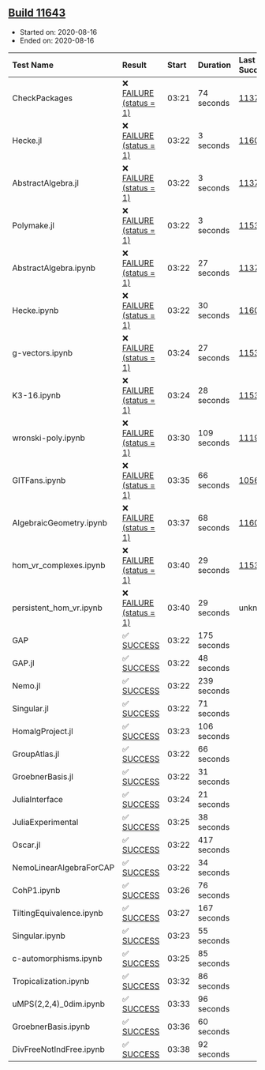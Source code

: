 ## [Build 11643](https://oscarci.mathematik.uni-kl.de/job/oscar/11643/)

* Started on: 2020-08-16
* Ended on: 2020-08-16

| Test Name    | Result | Start | Duration | Last Success | First Failure |
|:-------------|:-------|:------|:---------|:-------------|:--------------|
| CheckPackages | ❌ [FAILURE (status = 1)](https://oscarci.mathematik.uni-kl.de/job/oscar/11643/artifact/logs/build-11643/CheckPackages.log) | 03:21 | 74 seconds | [11376](https://oscarci.mathematik.uni-kl.de/job/oscar/11376/) | [11377](https://oscarci.mathematik.uni-kl.de/job/oscar/11377/) |
| Hecke.jl | ❌ [FAILURE (status = 1)](https://oscarci.mathematik.uni-kl.de/job/oscar/11643/artifact/logs/build-11643/Hecke.jl.log) | 03:22 | 3 seconds | [11602](https://oscarci.mathematik.uni-kl.de/job/oscar/11602/) | [11603](https://oscarci.mathematik.uni-kl.de/job/oscar/11603/) |
| AbstractAlgebra.jl | ❌ [FAILURE (status = 1)](https://oscarci.mathematik.uni-kl.de/job/oscar/11643/artifact/logs/build-11643/AbstractAlgebra.jl.log) | 03:22 | 3 seconds | [11376](https://oscarci.mathematik.uni-kl.de/job/oscar/11376/) | [11377](https://oscarci.mathematik.uni-kl.de/job/oscar/11377/) |
| Polymake.jl | ❌ [FAILURE (status = 1)](https://oscarci.mathematik.uni-kl.de/job/oscar/11643/artifact/logs/build-11643/Polymake.jl.log) | 03:22 | 3 seconds | [11532](https://oscarci.mathematik.uni-kl.de/job/oscar/11532/) | [11533](https://oscarci.mathematik.uni-kl.de/job/oscar/11533/) |
| AbstractAlgebra.ipynb | ❌ [FAILURE (status = 1)](https://oscarci.mathematik.uni-kl.de/job/oscar/11643/artifact/logs/build-11643/AbstractAlgebra.ipynb.log) | 03:22 | 27 seconds | [11376](https://oscarci.mathematik.uni-kl.de/job/oscar/11376/) | [11377](https://oscarci.mathematik.uni-kl.de/job/oscar/11377/) |
| Hecke.ipynb | ❌ [FAILURE (status = 1)](https://oscarci.mathematik.uni-kl.de/job/oscar/11643/artifact/logs/build-11643/Hecke.ipynb.log) | 03:22 | 30 seconds | [11602](https://oscarci.mathematik.uni-kl.de/job/oscar/11602/) | [11603](https://oscarci.mathematik.uni-kl.de/job/oscar/11603/) |
| g-vectors.ipynb | ❌ [FAILURE (status = 1)](https://oscarci.mathematik.uni-kl.de/job/oscar/11643/artifact/logs/build-11643/g-vectors.ipynb.log) | 03:24 | 27 seconds | [11532](https://oscarci.mathematik.uni-kl.de/job/oscar/11532/) | [11533](https://oscarci.mathematik.uni-kl.de/job/oscar/11533/) |
| K3-16.ipynb | ❌ [FAILURE (status = 1)](https://oscarci.mathematik.uni-kl.de/job/oscar/11643/artifact/logs/build-11643/K3-16.ipynb.log) | 03:24 | 28 seconds | [11532](https://oscarci.mathematik.uni-kl.de/job/oscar/11532/) | [11533](https://oscarci.mathematik.uni-kl.de/job/oscar/11533/) |
| wronski-poly.ipynb | ❌ [FAILURE (status = 1)](https://oscarci.mathematik.uni-kl.de/job/oscar/11643/artifact/logs/build-11643/wronski-poly.ipynb.log) | 03:30 | 109 seconds | [11192](https://oscarci.mathematik.uni-kl.de/job/oscar/11192/) | [11193](https://oscarci.mathematik.uni-kl.de/job/oscar/11193/) |
| GITFans.ipynb | ❌ [FAILURE (status = 1)](https://oscarci.mathematik.uni-kl.de/job/oscar/11643/artifact/logs/build-11643/GITFans.ipynb.log) | 03:35 | 66 seconds | [10566](https://oscarci.mathematik.uni-kl.de/job/oscar/10566/) | [10567](https://oscarci.mathematik.uni-kl.de/job/oscar/10567/) |
| AlgebraicGeometry.ipynb | ❌ [FAILURE (status = 1)](https://oscarci.mathematik.uni-kl.de/job/oscar/11643/artifact/logs/build-11643/AlgebraicGeometry.ipynb.log) | 03:37 | 68 seconds | [11602](https://oscarci.mathematik.uni-kl.de/job/oscar/11602/) | [11603](https://oscarci.mathematik.uni-kl.de/job/oscar/11603/) |
| hom_vr_complexes.ipynb | ❌ [FAILURE (status = 1)](https://oscarci.mathematik.uni-kl.de/job/oscar/11643/artifact/logs/build-11643/hom_vr_complexes.ipynb.log) | 03:40 | 29 seconds | [11532](https://oscarci.mathematik.uni-kl.de/job/oscar/11532/) | [11533](https://oscarci.mathematik.uni-kl.de/job/oscar/11533/) |
| persistent_hom_vr.ipynb | ❌ [FAILURE (status = 1)](https://oscarci.mathematik.uni-kl.de/job/oscar/11643/artifact/logs/build-11643/persistent_hom_vr.ipynb.log) | 03:40 | 29 seconds | unknown | unknown |
| GAP | ✅ [SUCCESS](https://oscarci.mathematik.uni-kl.de/job/oscar/11643/artifact/logs/build-11643/GAP.log) | 03:22 | 175 seconds |  |  |
| GAP.jl | ✅ [SUCCESS](https://oscarci.mathematik.uni-kl.de/job/oscar/11643/artifact/logs/build-11643/GAP.jl.log) | 03:22 | 48 seconds |  |  |
| Nemo.jl | ✅ [SUCCESS](https://oscarci.mathematik.uni-kl.de/job/oscar/11643/artifact/logs/build-11643/Nemo.jl.log) | 03:22 | 239 seconds |  |  |
| Singular.jl | ✅ [SUCCESS](https://oscarci.mathematik.uni-kl.de/job/oscar/11643/artifact/logs/build-11643/Singular.jl.log) | 03:22 | 71 seconds |  |  |
| HomalgProject.jl | ✅ [SUCCESS](https://oscarci.mathematik.uni-kl.de/job/oscar/11643/artifact/logs/build-11643/HomalgProject.jl.log) | 03:23 | 106 seconds |  |  |
| GroupAtlas.jl | ✅ [SUCCESS](https://oscarci.mathematik.uni-kl.de/job/oscar/11643/artifact/logs/build-11643/GroupAtlas.jl.log) | 03:22 | 66 seconds |  |  |
| GroebnerBasis.jl | ✅ [SUCCESS](https://oscarci.mathematik.uni-kl.de/job/oscar/11643/artifact/logs/build-11643/GroebnerBasis.jl.log) | 03:22 | 31 seconds |  |  |
| JuliaInterface | ✅ [SUCCESS](https://oscarci.mathematik.uni-kl.de/job/oscar/11643/artifact/logs/build-11643/JuliaInterface.log) | 03:24 | 21 seconds |  |  |
| JuliaExperimental | ✅ [SUCCESS](https://oscarci.mathematik.uni-kl.de/job/oscar/11643/artifact/logs/build-11643/JuliaExperimental.log) | 03:25 | 38 seconds |  |  |
| Oscar.jl | ✅ [SUCCESS](https://oscarci.mathematik.uni-kl.de/job/oscar/11643/artifact/logs/build-11643/Oscar.jl.log) | 03:22 | 417 seconds |  |  |
| NemoLinearAlgebraForCAP | ✅ [SUCCESS](https://oscarci.mathematik.uni-kl.de/job/oscar/11643/artifact/logs/build-11643/NemoLinearAlgebraForCAP.log) | 03:22 | 34 seconds |  |  |
| CohP1.ipynb | ✅ [SUCCESS](https://oscarci.mathematik.uni-kl.de/job/oscar/11643/artifact/logs/build-11643/CohP1.ipynb.log) | 03:26 | 76 seconds |  |  |
| TiltingEquivalence.ipynb | ✅ [SUCCESS](https://oscarci.mathematik.uni-kl.de/job/oscar/11643/artifact/logs/build-11643/TiltingEquivalence.ipynb.log) | 03:27 | 167 seconds |  |  |
| Singular.ipynb | ✅ [SUCCESS](https://oscarci.mathematik.uni-kl.de/job/oscar/11643/artifact/logs/build-11643/Singular.ipynb.log) | 03:23 | 55 seconds |  |  |
| c-automorphisms.ipynb | ✅ [SUCCESS](https://oscarci.mathematik.uni-kl.de/job/oscar/11643/artifact/logs/build-11643/c-automorphisms.ipynb.log) | 03:25 | 85 seconds |  |  |
| Tropicalization.ipynb | ✅ [SUCCESS](https://oscarci.mathematik.uni-kl.de/job/oscar/11643/artifact/logs/build-11643/Tropicalization.ipynb.log) | 03:32 | 86 seconds |  |  |
| uMPS(2,2,4)_0dim.ipynb | ✅ [SUCCESS](https://oscarci.mathematik.uni-kl.de/job/oscar/11643/artifact/logs/build-11643/uMPS-2-2-4-_0dim.ipynb.log) | 03:33 | 96 seconds |  |  |
| GroebnerBasis.ipynb | ✅ [SUCCESS](https://oscarci.mathematik.uni-kl.de/job/oscar/11643/artifact/logs/build-11643/GroebnerBasis.ipynb.log) | 03:36 | 60 seconds |  |  |
| DivFreeNotIndFree.ipynb | ✅ [SUCCESS](https://oscarci.mathematik.uni-kl.de/job/oscar/11643/artifact/logs/build-11643/DivFreeNotIndFree.ipynb.log) | 03:38 | 92 seconds |  |  |
